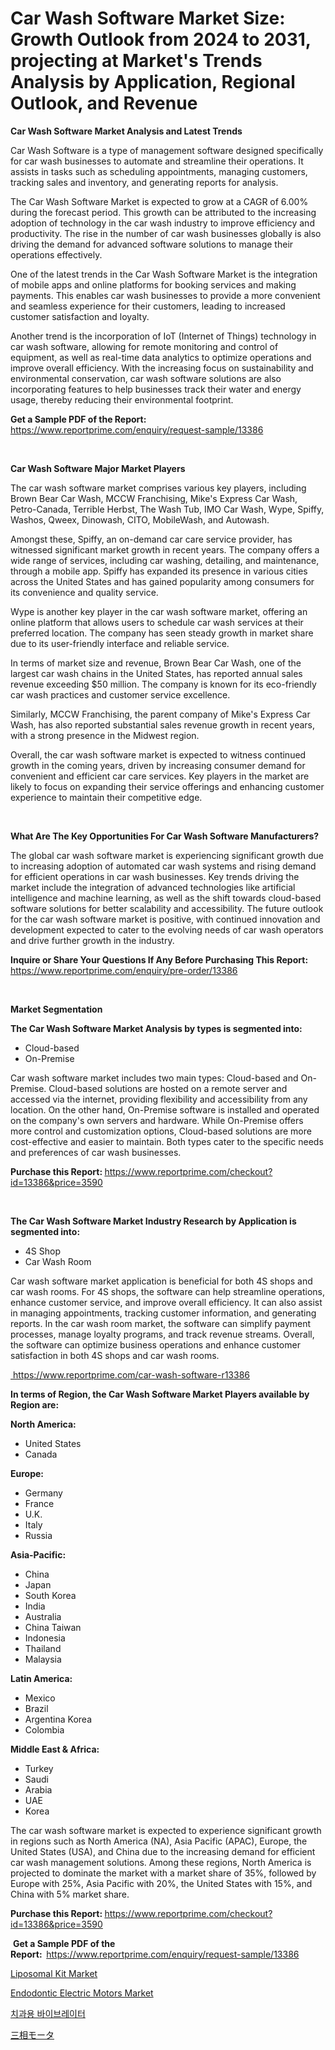 <p><h1>Car Wash Software Market Size: Growth Outlook from 2024 to 2031, projecting at Market's Trends Analysis by Application, Regional Outlook, and Revenue</h1></p><p><strong>Car Wash Software Market Analysis and Latest Trends</strong></p>
<p><p>Car Wash Software is a type of management software designed specifically for car wash businesses to automate and streamline their operations. It assists in tasks such as scheduling appointments, managing customers, tracking sales and inventory, and generating reports for analysis.</p><p>The Car Wash Software Market is expected to grow at a CAGR of 6.00% during the forecast period. This growth can be attributed to the increasing adoption of technology in the car wash industry to improve efficiency and productivity. The rise in the number of car wash businesses globally is also driving the demand for advanced software solutions to manage their operations effectively.</p><p>One of the latest trends in the Car Wash Software Market is the integration of mobile apps and online platforms for booking services and making payments. This enables car wash businesses to provide a more convenient and seamless experience for their customers, leading to increased customer satisfaction and loyalty.</p><p>Another trend is the incorporation of IoT (Internet of Things) technology in car wash software, allowing for remote monitoring and control of equipment, as well as real-time data analytics to optimize operations and improve overall efficiency. With the increasing focus on sustainability and environmental conservation, car wash software solutions are also incorporating features to help businesses track their water and energy usage, thereby reducing their environmental footprint.</p></p>
<p><strong>Get a Sample PDF of the Report:&nbsp;</strong> <a href="https://www.reportprime.com/enquiry/request-sample/13386">https://www.reportprime.com/enquiry/request-sample/13386</a></p>
<p>&nbsp;</p>
<p><strong>Car Wash Software Major Market Players</strong></p>
<p><p>The car wash software market comprises various key players, including Brown Bear Car Wash, MCCW Franchising, Mike's Express Car Wash, Petro-Canada, Terrible Herbst, The Wash Tub, IMO Car Wash, Wype, Spiffy, Washos, Qweex, Dinowash, CITO, MobileWash, and Autowash. </p><p>Amongst these, Spiffy, an on-demand car care service provider, has witnessed significant market growth in recent years. The company offers a wide range of services, including car washing, detailing, and maintenance, through a mobile app. Spiffy has expanded its presence in various cities across the United States and has gained popularity among consumers for its convenience and quality service.</p><p>Wype is another key player in the car wash software market, offering an online platform that allows users to schedule car wash services at their preferred location. The company has seen steady growth in market share due to its user-friendly interface and reliable service.</p><p>In terms of market size and revenue, Brown Bear Car Wash, one of the largest car wash chains in the United States, has reported annual sales revenue exceeding $50 million. The company is known for its eco-friendly car wash practices and customer service excellence.</p><p>Similarly, MCCW Franchising, the parent company of Mike's Express Car Wash, has also reported substantial sales revenue growth in recent years, with a strong presence in the Midwest region.</p><p>Overall, the car wash software market is expected to witness continued growth in the coming years, driven by increasing consumer demand for convenient and efficient car care services. Key players in the market are likely to focus on expanding their service offerings and enhancing customer experience to maintain their competitive edge.</p></p>
<p>&nbsp;</p>
<p><strong>What Are The Key Opportunities For Car Wash Software Manufacturers?</strong></p>
<p><p>The global car wash software market is experiencing significant growth due to increasing adoption of automated car wash systems and rising demand for efficient operations in car wash businesses. Key trends driving the market include the integration of advanced technologies like artificial intelligence and machine learning, as well as the shift towards cloud-based software solutions for better scalability and accessibility. The future outlook for the car wash software market is positive, with continued innovation and development expected to cater to the evolving needs of car wash operators and drive further growth in the industry.</p></p>
<p><strong>Inquire or Share Your Questions If Any Before Purchasing This Report:</strong> <a href="https://www.reportprime.com/enquiry/pre-order/13386">https://www.reportprime.com/enquiry/pre-order/13386</a></p>
<p>&nbsp;</p>
<p><strong>Market Segmentation</strong></p>
<p><strong>The Car Wash Software Market Analysis by types is segmented into:</strong></p>
<p><ul><li>Cloud-based</li><li>On-Premise</li></ul></p>
<p><p>Car wash software market includes two main types: Cloud-based and On-Premise. Cloud-based solutions are hosted on a remote server and accessed via the internet, providing flexibility and accessibility from any location. On the other hand, On-Premise software is installed and operated on the company's own servers and hardware. While On-Premise offers more control and customization options, Cloud-based solutions are more cost-effective and easier to maintain. Both types cater to the specific needs and preferences of car wash businesses.</p></p>
<p><strong>Purchase this Report:&nbsp;</strong><a href="https://www.reportprime.com/checkout?id=13386&price=3590">https://www.reportprime.com/checkout?id=13386&price=3590</a></p>
<p>&nbsp;</p>
<p><strong>The Car Wash Software Market Industry Research by Application is segmented into:</strong></p>
<p><ul><li>4S Shop</li><li>Car Wash Room</li></ul></p>
<p><p>Car wash software market application is beneficial for both 4S shops and car wash rooms. For 4S shops, the software can help streamline operations, enhance customer service, and improve overall efficiency. It can also assist in managing appointments, tracking customer information, and generating reports. In the car wash room market, the software can simplify payment processes, manage loyalty programs, and track revenue streams. Overall, the software can optimize business operations and enhance customer satisfaction in both 4S shops and car wash rooms.</p></p>
<p><a href="https://www.reportprime.com/car-wash-software-r13386">&nbsp;https://www.reportprime.com/car-wash-software-r13386</a></p>
<p><strong>In terms of Region, the Car Wash Software Market Players available by Region are:</strong></p>
<p>
    <p> <strong> North America: </strong>
        <ul>
            <li>United States</li>
            <li>Canada</li>
        </ul>
        </p> 
    <p> <strong> Europe: </strong>
        <ul>
            <li>Germany</li>
            <li>France</li>
            <li>U.K.</li>
            <li>Italy</li>
            <li>Russia</li>
        </ul>
        </p> 
    <p> <strong> Asia-Pacific: </strong>
        <ul>
            <li>China</li>
            <li>Japan</li>
            <li>South Korea</li>
            <li>India</li>
            <li>Australia</li>
            <li>China Taiwan</li>
            <li>Indonesia</li>
            <li>Thailand</li>
            <li>Malaysia</li>
        </ul>
        </p> 
    <p> <strong> Latin America: </strong>
        <ul>
            <li>Mexico</li>
            <li>Brazil</li>
            <li>Argentina Korea</li>
            <li>Colombia</li>
        </ul>
        </p> 
    <p> <strong> Middle East & Africa: </strong>
        <ul>
            <li>Turkey</li>
            <li>Saudi</li>
            <li>Arabia</li>
            <li>UAE</li>
            <li>Korea</li>
        </ul>
    </p>
    </p>
<p><p>The car wash software market is expected to experience significant growth in regions such as North America (NA), Asia Pacific (APAC), Europe, the United States (USA), and China due to the increasing demand for efficient car wash management solutions. Among these regions, North America is projected to dominate the market with a market share of 35%, followed by Europe with 25%, Asia Pacific with 20%, the United States with 15%, and China with 5% market share.</p></p>
<p><strong>Purchase this Report: </strong><a href="https://www.reportprime.com/checkout?id=13386&price=3590">https://www.reportprime.com/checkout?id=13386&price=3590</a></p>
<p>&nbsp;<strong>Get a Sample PDF of the Report:&nbsp;&nbsp;</strong><a href="https://www.reportprime.com/enquiry/request-sample/13386">https://www.reportprime.com/enquiry/request-sample/13386</a></p>
<p><strong></strong></p>
<p><p><a href="https://medium.com/@christopher.walker6564/liposomal-kit-market-research-report-includes-analysis-on-market-size-share-and-growth-rate-at-11-7-65aef708373b">Liposomal Kit Market</a></p><p><a href="https://medium.com/@dovansangxd/comprehensive-analysis-of-the-global-endodontic-electric-motors-market-growth-trends-market-11bdd8d22f25">Endodontic Electric Motors Market</a></p><p><a href="https://github.com/hxzi07639916/Market-Research-Report-List-4/blob/main/2532418107256.md">치과용 바이브레이터</a></p><p><a href="https://github.com/ihabdkwlxs948/Market-Research-Report-List-4/blob/main/689034086546.md">三相モータ</a></p></p>